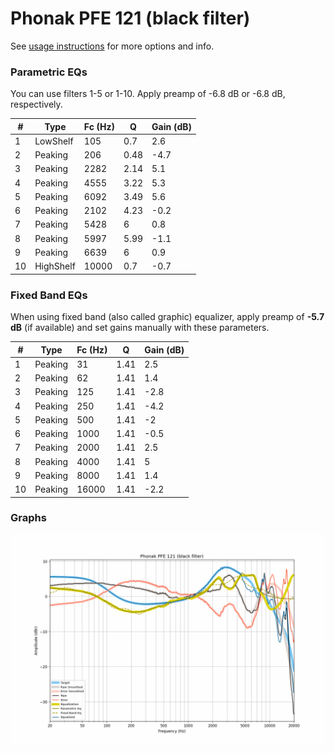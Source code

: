 # Phonak PFE 121 (black filter)
See [usage instructions](https://github.com/jaakkopasanen/AutoEq#usage) for more options and info.

### Parametric EQs
You can use filters 1-5 or 1-10. Apply preamp of -6.8 dB or -6.8 dB, respectively.

|   # | Type      |   Fc (Hz) |    Q |   Gain (dB) |
|-----|-----------|-----------|------|-------------|
|   1 | LowShelf  |       105 | 0.7  |         2.6 |
|   2 | Peaking   |       206 | 0.48 |        -4.7 |
|   3 | Peaking   |      2282 | 2.14 |         5.1 |
|   4 | Peaking   |      4555 | 3.22 |         5.3 |
|   5 | Peaking   |      6092 | 3.49 |         5.6 |
|   6 | Peaking   |      2102 | 4.23 |        -0.2 |
|   7 | Peaking   |      5428 | 6    |         0.8 |
|   8 | Peaking   |      5997 | 5.99 |        -1.1 |
|   9 | Peaking   |      6639 | 6    |         0.9 |
|  10 | HighShelf |     10000 | 0.7  |        -0.7 |

### Fixed Band EQs
When using fixed band (also called graphic) equalizer, apply preamp of **-5.7 dB** (if available) and set gains manually with these parameters.

|   # | Type    |   Fc (Hz) |    Q |   Gain (dB) |
|-----|---------|-----------|------|-------------|
|   1 | Peaking |        31 | 1.41 |         2.5 |
|   2 | Peaking |        62 | 1.41 |         1.4 |
|   3 | Peaking |       125 | 1.41 |        -2.8 |
|   4 | Peaking |       250 | 1.41 |        -4.2 |
|   5 | Peaking |       500 | 1.41 |        -2   |
|   6 | Peaking |      1000 | 1.41 |        -0.5 |
|   7 | Peaking |      2000 | 1.41 |         2.5 |
|   8 | Peaking |      4000 | 1.41 |         5   |
|   9 | Peaking |      8000 | 1.41 |         1.4 |
|  10 | Peaking |     16000 | 1.41 |        -2.2 |

### Graphs
![](./Phonak%20PFE%20121%20(black%20filter).png)
